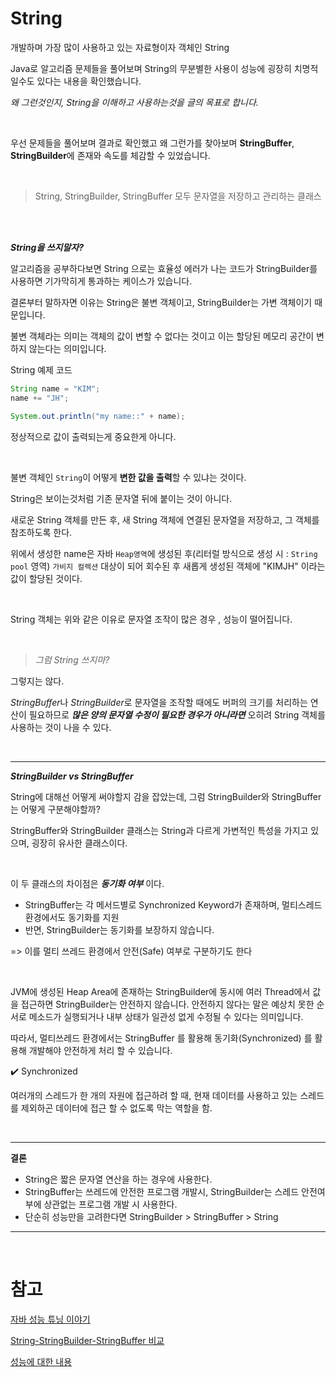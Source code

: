 # String

개발하며 가장 많이 사용하고 있는 자료형이자 객체인 String

Java로 알고리즘 문제들을 풀어보며 String의 무분별한 사용이 성능에 굉장히 치명적일수도 있다는 내용을 확인했습니다.

*왜 그런것인지, String을 이해하고 사용하는것을 글의 목표로 합니다.*

<br>

우선 문제들을 풀어보며 결과로 확인했고 왜 그런가를 찾아보며  **StringBuffer**, **StringBuilder**에 존재와 속도를 체감할 수 있었습니다.

<br>

 > String, StringBuilder, StringBuffer 모두 문자열을 저장하고 관리하는 클래스

<br>

<br>

***String을 쓰지말자?***

알고리즘을 공부하다보면 String 으로는 효율성 에러가 나는 코드가 StringBuilder를 사용하면 기가막히게 통과하는 케이스가 있습니다. 

결론부터 말하자면 이유는 String은 불변 객체이고, StringBuilder는 가변 객체이기 때문입니다.

불변 객체라는 의미는 객체의 값이 변할 수 없다는 것이고 이는 할당된 메모리 공간이 변하지 않는다는 의미입니다.

String 예제 코드
``` java
String name = "KIM";
name += "JH";

System.out.println("my name::" + name);
```
정상적으로 값이 출력되는게 중요한게 아니다. 

<br>

불변 객체인 `String`이 어떻게 **변한 값을 출력**할 수 있냐는 것이다.

String은 보이는것처럼 기존 문자열 뒤에 붙이는 것이 아니다.

새로운 String 객체를 만든 후, 새 String 객체에 연결된 문자열을 저장하고, 그 객체를 참조하도록 한다.

위에서 생성한 name은 자바 `Heap영역`에 생성된 후(리터럴 방식으로 생성 시 : `String pool` 영역) `가비지 컬렉션` 대상이 되어 회수된 후 새롭게 생성된 객체에 "KIMJH" 이라는 값이 할당된 것이다.

<br>

String 객체는 위와 같은 이유로 문자열 조작이 많은 경우 , 성능이 떨어집니다.

<br>

>*그럼 String 쓰지마?*

그렇지는 않다. 

*StringBuffer*나 *StringBuilder*로 문자열을 조작할 때에도 버퍼의 크기를 처리하는 연산이 필요하므로 ***많은 양의 문자열 수정이 필요한 경우가 아니라면*** 오히려 String 객체를 사용하는 것이 나을 수 있다.

<br>

---

***StringBuilder vs StringBuffer***

String에 대해선 어떻게 써야할지 감을 잡았는데, 그럼 StringBuilder와 StringBuffer는 어떻게 구분해야할까?

StringBuffer와 StringBuilder 클래스는 String과 다르게 가변적인 특성을 가지고 있으며, 굉장히 유사한 클래스이다.

<br>

이 두 클래스의 차이점은 ***동기화 여부*** 이다.
- StringBuffer는 각 메서드별로 Synchronized Keyword가 존재하며, 멀티스레드 환경에서도 동기화를 지원
- 반면, StringBuilder는 동기화를 보장하지 않습니다.

=> 이를 멀티 쓰레드 환경에서 안전(Safe) 여부로 구분하기도 한다

<br>

JVM에 생성된 Heap Area에 존재하는 StringBuilder에 동시에 여러 Thread에서 값을 접근하면 StringBuilder는 안전하지 않습니다. 안전하지 않다는 말은 예상치 못한 순서로 메소드가 실행되거나 내부 상태가 일관성 없게 수정될 수 있다는 의미입니다.

따라서, 멀티쓰레드 환경에서는 StringBuffer 를 활용해 동기화(Synchronized) 를 활용해 개발해야 안전하게 처리 할 수 있습니다.

✔️ Synchronized

여러개의 스레드가 한 개의 자원에 접근하려 할 때, 현재 데이터를 사용하고 있는 스레드를 제외하곤 데이터에 접근 할 수 없도록 막는 역할을 함.


<br>

---

**결론**
- String은 짧은 문자열 연산을 하는 경우에 사용한다.
- StringBuffer는 쓰레드에 안전한 프로그램 개발시, StringBuilder는 스레드 안전여부에 상관없는 프로그램 개발 시 사용한다.
- 단순히 성능만을 고려한다면 StringBuilder > StringBuffer > String



---
<br>

# 참고 
[자바 성능 튜닝 이야기](https://www.aladin.co.kr/shop/wproduct.aspx?ItemId=32526713)

[String-StringBuilder-StringBuffer 비교](https://inpa.tistory.com/entry/JAVA-%E2%98%95-String-StringBuffer-StringBuilder-%EC%B0%A8%EC%9D%B4%EC%A0%90-%EC%84%B1%EB%8A%A5-%EB%B9%84%EA%B5%90)

[성능에 대한 내용](https://12bme.tistory.com/42)










